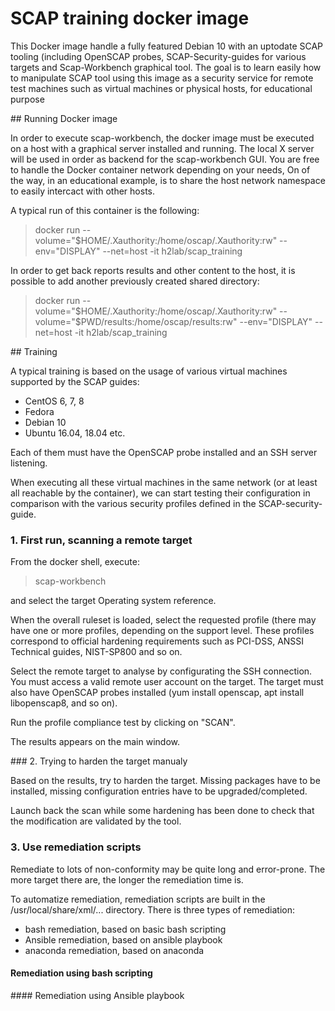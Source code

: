 # SCAP training docker image

This Docker image handle a fully featured Debian 10 with an uptodate SCAP tooling (including OpenSCAP probes, SCAP-Security-guides for various targets and Scap-Workbench graphical tool.
The goal is to learn easily how to manipulate SCAP tool using this image as a security service for remote test machines such as virtual machines or physical hosts, for educational purpose

## Running Docker image

In order to execute scap-workbench, the docker image must be executed on a host with a graphical server installed and running. The local X server will be used in order as backend for the scap-workbench GUI.
You are free to handle the Docker container network depending on your needs, On of the way, in an educational example, is to share the host network namespace to easily intercact with other hosts.

A typical run of this container is the following:

>  docker run --volume="$HOME/.Xauthority:/home/oscap/.Xauthority:rw" --env="DISPLAY" --net=host -it h2lab/scap_training

In order to get back reports results and other content to the host, it is possible to add another previously created shared directory:

>  docker run --volume="$HOME/.Xauthority:/home/oscap/.Xauthority:rw" --volume="$PWD/results:/home/oscap/results:rw" --env="DISPLAY" --net=host -it h2lab/scap_training


## Training

A typical training is based on the usage of various virtual machines supported by the SCAP guides:
- CentOS 6, 7, 8
- Fedora
- Debian 10
- Ubuntu 16.04, 18.04
etc.

Each of them must have the OpenSCAP probe installed and an SSH server listening.

When executing all these virtual machines in the same network (or at least all reachable by the container), we can start testing their configuration in comparison with the various security profiles defined in the SCAP-security-guide.

### 1. First run, scanning a remote target

From the docker shell, execute:

> scap-workbench

and select the target Operating system reference.

When the overall ruleset is loaded, select the requested profile (there may have one or more profiles, depending on the support level. These profiles correspond to official hardening requirements such as PCI-DSS, ANSSI Technical guides, NIST-SP800 and so on.

Select the remote target to analyse by configurating the SSH connection. You must access a valid remote user account on the target. The target must also have OpenSCAP probes installed (yum install openscap, apt install libopenscap8, and so on).

Run the profile compliance test by clicking on "SCAN".

The results appears on the main window.

### 2. Trying to harden the target manualy

Based on the results, try to harden the target. Missing packages have to be installed, missing configuration entries have to be upgraded/completed.

Launch back the scan while some hardening has been done to check that the modification are validated by the tool.

### 3. Use remediation scripts

Remediate to lots of non-conformity may be quite long and error-prone. The more target there are, the longer the remediation time is.

To automatize remediation, remediation scripts are built in the /usr/local/share/xml/... directory.
There is three types of remediation:

   * bash remediation, based on basic bash scripting
   * Ansible remediation, based on ansible playbook
   * anaconda remediation, based on anaconda

#### Remediation using bash scripting



#### Remediation using Ansible playbook
